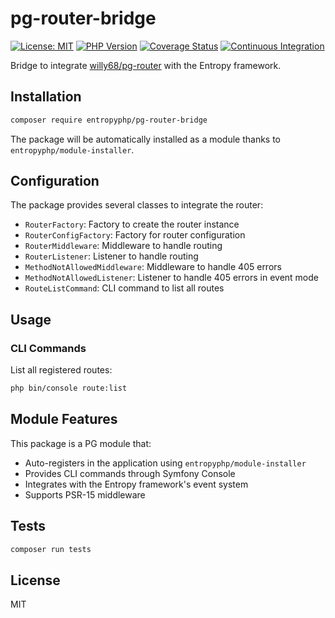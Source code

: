 # pg-router-bridge


[![License: MIT](https://img.shields.io/badge/License-MIT-yellow.svg)](https://opensource.org/licenses/MIT)
[![PHP Version](https://img.shields.io/badge/php-%3E%3D8.2-blue.svg)](https://php.net)
[![Coverage Status](https://coveralls.io/repos/github/Entropyphp/pg-router-bridge/badge.svg?branch=main)](https://coveralls.io/github/Entropyphp/pg-router-bridge?branch=main)
[![Continuous Integration](https://github.com/Entropyphp/pg-router-bridge/actions/workflows/ci.yml/badge.svg?branch=main)](https://github.com/Entropyphp/pg-router-bridge/actions/workflows/ci.yml)

Bridge to integrate [willy68/pg-router](https://github.com/willy68/pg-router) with the Entropy framework.

## Installation

```bash
composer require entropyphp/pg-router-bridge
```

The package will be automatically installed as a module thanks to `entropyphp/module-installer`.

## Configuration

The package provides several classes to integrate the router:

- `RouterFactory`: Factory to create the router instance
- `RouterConfigFactory`: Factory for router configuration
- `RouterMiddleware`: Middleware to handle routing
- `RouterListener`: Listener to handle routing
- `MethodNotAllowedMiddleware`: Middleware to handle 405 errors
- `MethodNotAllowedListener`: Listener to handle 405 errors in event mode
- `RouteListCommand`: CLI command to list all routes

## Usage

### CLI Commands

List all registered routes:
```bash
php bin/console route:list
```

## Module Features

This package is a PG module that:
- Auto-registers in the application using `entropyphp/module-installer`
- Provides CLI commands through Symfony Console
- Integrates with the Entropy framework's event system
- Supports PSR-15 middleware

## Tests

```bash
composer run tests
```

## License

MIT
